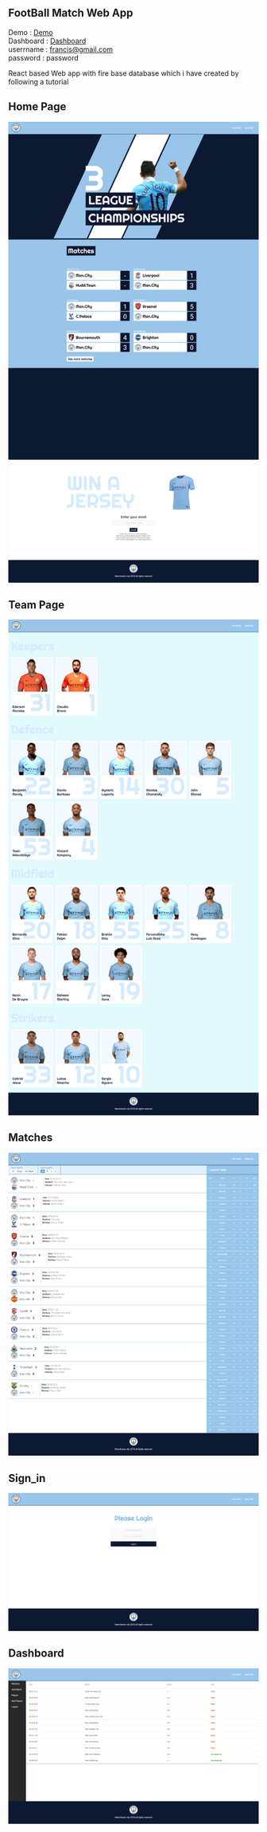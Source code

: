 FootBall Match Web App
-----------------------

Demo  : <a href="https://m-city-df233.firebaseapp.com/">Demo</a><br/>
Dashboard : <a href="https://m-city-df233.firebaseapp.com/sign_in">Dashboard</a><br/>
userrname : francis@gmail.com <br/>
password : password <br/>

React based Web app with fire base database which i have created by following a tutorial <br/>

Home Page
----------

![](images/home.png)


Team Page
---------

![](images/teams.png)


Matches
-------

![](images/matches.png)

Sign_in
--------

![](images/sign_in.png)

Dashboard
---------

![](images/dashboard.png)

